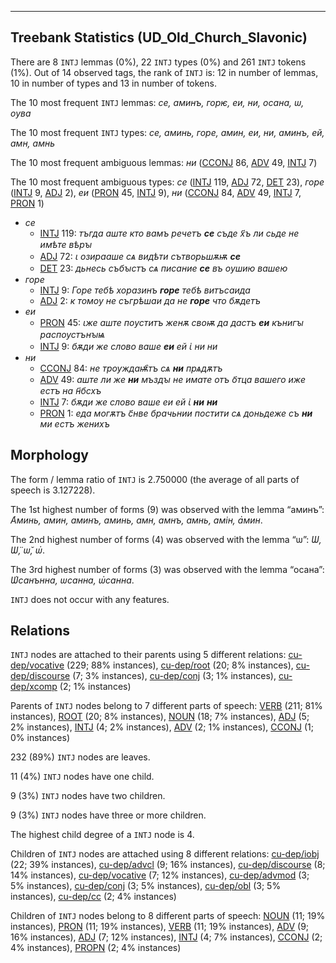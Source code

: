 

--------------------------------------------------------------------------------

## Treebank Statistics (UD_Old_Church_Slavonic)

There are 8 `INTJ` lemmas (0%), 22 `INTJ` types (0%) and 261 `INTJ` tokens (1%).
Out of 14 observed tags, the rank of `INTJ` is: 12 in number of lemmas, 10 in number of types and 13 in number of tokens.

The 10 most frequent `INTJ` lemmas: <em>се, аминъ, горѥ, еи, ни, осана, ѡ, оува</em>

The 10 most frequent `INTJ` types:  <em>се, аминь, горе, амин, еи, ни, аминъ, ей, амн, амнь</em>

The 10 most frequent ambiguous lemmas: <em>ни</em> ([CCONJ]() 86, [ADV]() 49, [INTJ]() 7)

The 10 most frequent ambiguous types:  <em>се</em> ([INTJ]() 119, [ADJ]() 72, [DET]() 23), <em>горе</em> ([INTJ]() 9, [ADJ]() 2), <em>еи</em> ([PRON]() 45, [INTJ]() 9), <em>ни</em> ([CCONJ]() 84, [ADV]() 49, [INTJ]() 7, [PRON]() 1)


* <em>се</em>
  * [INTJ]() 119: <em>тъгда аште кто вамъ речетъ <b>се</b> съде х҃ъ ли сьде не имѣте вѣрꙑ</em>
  * [ADJ]() 72: <em>ꙇ озирааше сѧ видѣти сътворьшѫѭ <b>се</b></em>
  * [DET]() 23: <em>дьнесь събꙑстъ сѧ писание <b>се</b> въ оушию вашею</em>
* <em>горе</em>
  * [INTJ]() 9: <em>Горе тебѣ хоразинъ <b>горе</b> тебѣ витъсаида</em>
  * [ADJ]() 2: <em>к томоу не съгрѣшаи да не <b>горе</b> что бѫдетъ</em>
* <em>еи</em>
  * [PRON]() 45: <em>ꙇже аште поуститъ женѫ своѭ да дастъ <b>еи</b> кънигꙑ распоустънꙑѩ</em>
  * [INTJ]() 9: <em>бѫди же слово ваше <b>еи</b> ей ꙇ҅ ни ни</em>
* <em>ни</em>
  * [CCONJ]() 84: <em>не троуждаѭ҄тъ сѧ <b>ни</b> прѧдѫтъ</em>
  * [ADV]() 49: <em>аште ли же <b>ни</b> мъздꙑ не имате отъ о҃тца вашего иже естъ на н҃бсхъ</em>
  * [INTJ]() 7: <em>бѫди же слово ваше еи ей ꙇ҅ <b>ни</b> <b>ни</b></em>
  * [PRON]() 1: <em>еда могѫтъ с҃нве брачьнии постити сѧ доньдеже съ <b>ни</b> ми естъ женихъ</em>

## Morphology

The form / lemma ratio of `INTJ` is 2.750000 (the average of all parts of speech is 3.127228).

The 1st highest number of forms (9) was observed with the lemma “аминъ”: <em>А҅минь, амин, аминъ, аминь, амн, амнъ, амнь, амін, а҅мин</em>.

The 2nd highest number of forms (4) was observed with the lemma “ѡ”: <em>Ѡ, Ѡ̈, ѡ̆, ѡ҅</em>.

The 3rd highest number of forms (3) was observed with the lemma “осана”: <em>Ѡ҅санънна, ѡсанна, ѡ҅санна</em>.

`INTJ` does not occur with any features.


## Relations

`INTJ` nodes are attached to their parents using 5 different relations: [cu-dep/vocative]() (229; 88% instances), [cu-dep/root]() (20; 8% instances), [cu-dep/discourse]() (7; 3% instances), [cu-dep/conj]() (3; 1% instances), [cu-dep/xcomp]() (2; 1% instances)

Parents of `INTJ` nodes belong to 7 different parts of speech: [VERB]() (211; 81% instances), [ROOT]() (20; 8% instances), [NOUN]() (18; 7% instances), [ADJ]() (5; 2% instances), [INTJ]() (4; 2% instances), [ADV]() (2; 1% instances), [CCONJ]() (1; 0% instances)

232 (89%) `INTJ` nodes are leaves.

11 (4%) `INTJ` nodes have one child.

9 (3%) `INTJ` nodes have two children.

9 (3%) `INTJ` nodes have three or more children.

The highest child degree of a `INTJ` node is 4.

Children of `INTJ` nodes are attached using 8 different relations: [cu-dep/iobj]() (22; 39% instances), [cu-dep/advcl]() (9; 16% instances), [cu-dep/discourse]() (8; 14% instances), [cu-dep/vocative]() (7; 12% instances), [cu-dep/advmod]() (3; 5% instances), [cu-dep/conj]() (3; 5% instances), [cu-dep/obl]() (3; 5% instances), [cu-dep/cc]() (2; 4% instances)

Children of `INTJ` nodes belong to 8 different parts of speech: [NOUN]() (11; 19% instances), [PRON]() (11; 19% instances), [VERB]() (11; 19% instances), [ADV]() (9; 16% instances), [ADJ]() (7; 12% instances), [INTJ]() (4; 7% instances), [CCONJ]() (2; 4% instances), [PROPN]() (2; 4% instances)

